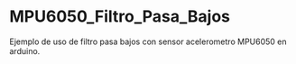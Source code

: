 # MPU6050_Filtro_Pasa_Bajos
Ejemplo de uso de filtro pasa bajos con sensor acelerometro MPU6050 en arduino.
